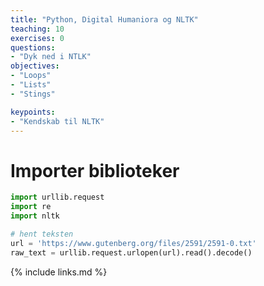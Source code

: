 ```yaml
---
title: "Python, Digital Humaniora og NLTK"
teaching: 10
exercises: 0
questions:
- "Dyk ned i NTLK"
objectives:
- "Loops"
- "Lists"
- "Stings"

keypoints:
- "Kendskab til NLTK"
---
```


# Importer biblioteker

```python
import urllib.request
import re
import nltk
```


```python
# hent teksten
url = 'https://www.gutenberg.org/files/2591/2591-0.txt'
raw_text = urllib.request.urlopen(url).read().decode()
```




{% include links.md %}

